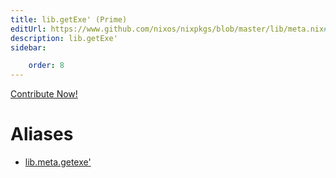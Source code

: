 ```yaml
---
title: lib.getExe' (Prime)
editUrl: https://www.github.com/nixos/nixpkgs/blob/master/lib/meta.nix#L211C13
description: lib.getExe'
sidebar:

    order: 8
---
```


<a href="https://www.github.com/nixos/nixpkgs/blob/master/lib/meta.nix#L211C13">Contribute Now!</a>


# Aliases

- [lib.meta.getexe'](/nix-doc-comments/reference/lib/meta/lib-meta-getexe' (prime))


